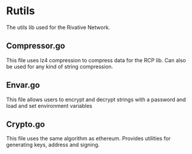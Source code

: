 # Rutils
The utils lib used for the Rivative Network.

## Compressor.go
This file uses lz4 compression to compress data for the RCP lib. Can also be used for any kind of string compression.

## Envar.go
This file allows users to encrypt and decrypt strings with a password and load and set environment variables

## Crypto.go
This file uses the same algorithm as ethereum. Provides utilities for generating keys, address and signing.